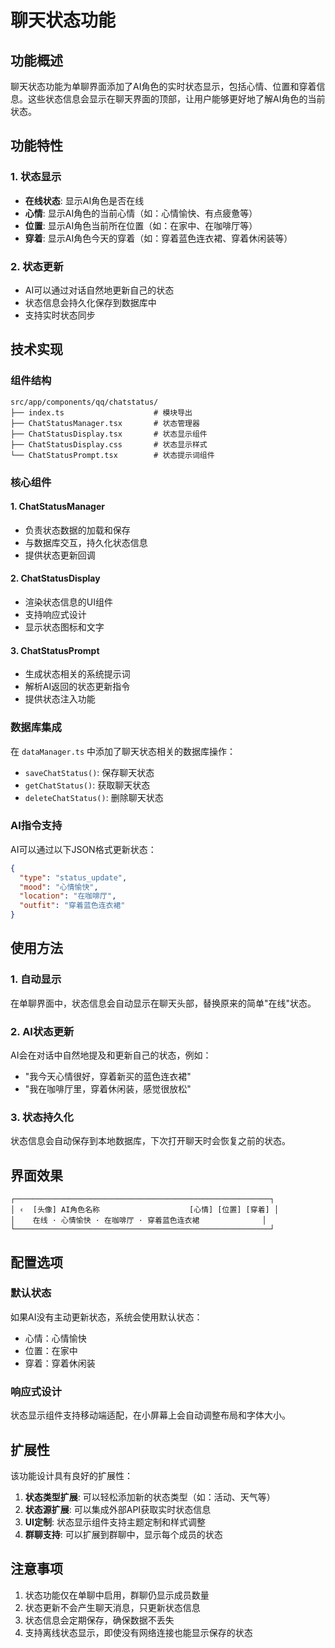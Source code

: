 # 聊天状态功能

## 功能概述

聊天状态功能为单聊界面添加了AI角色的实时状态显示，包括心情、位置和穿着信息。这些状态信息会显示在聊天界面的顶部，让用户能够更好地了解AI角色的当前状态。

## 功能特性

### 1. 状态显示
- **在线状态**: 显示AI角色是否在线
- **心情**: 显示AI角色的当前心情（如：心情愉快、有点疲惫等）
- **位置**: 显示AI角色当前所在位置（如：在家中、在咖啡厅等）
- **穿着**: 显示AI角色今天的穿着（如：穿着蓝色连衣裙、穿着休闲装等）

### 2. 状态更新
- AI可以通过对话自然地更新自己的状态
- 状态信息会持久化保存到数据库中
- 支持实时状态同步

## 技术实现

### 组件结构

```
src/app/components/qq/chatstatus/
├── index.ts                    # 模块导出
├── ChatStatusManager.tsx       # 状态管理器
├── ChatStatusDisplay.tsx       # 状态显示组件
├── ChatStatusDisplay.css       # 状态显示样式
└── ChatStatusPrompt.tsx        # 状态提示词组件
```

### 核心组件

#### 1. ChatStatusManager
- 负责状态数据的加载和保存
- 与数据库交互，持久化状态信息
- 提供状态更新回调

#### 2. ChatStatusDisplay
- 渲染状态信息的UI组件
- 支持响应式设计
- 显示状态图标和文字

#### 3. ChatStatusPrompt
- 生成状态相关的系统提示词
- 解析AI返回的状态更新指令
- 提供状态注入功能

### 数据库集成

在 `dataManager.ts` 中添加了聊天状态相关的数据库操作：

- `saveChatStatus()`: 保存聊天状态
- `getChatStatus()`: 获取聊天状态
- `deleteChatStatus()`: 删除聊天状态

### AI指令支持

AI可以通过以下JSON格式更新状态：

```json
{
  "type": "status_update",
  "mood": "心情愉快",
  "location": "在咖啡厅",
  "outfit": "穿着蓝色连衣裙"
}
```

## 使用方法

### 1. 自动显示
在单聊界面中，状态信息会自动显示在聊天头部，替换原来的简单"在线"状态。

### 2. AI状态更新
AI会在对话中自然地提及和更新自己的状态，例如：
- "我今天心情很好，穿着新买的蓝色连衣裙"
- "我在咖啡厅里，穿着休闲装，感觉很放松"

### 3. 状态持久化
状态信息会自动保存到本地数据库，下次打开聊天时会恢复之前的状态。

## 界面效果

```
┌─────────────────────────────────────────────────────────┐
│ ‹  [头像] AI角色名称                    [心情] [位置] [穿着] │
│    在线 · 心情愉快 · 在咖啡厅 · 穿着蓝色连衣裙              │
└─────────────────────────────────────────────────────────┘
```

## 配置选项

### 默认状态
如果AI没有主动更新状态，系统会使用默认状态：
- 心情：心情愉快
- 位置：在家中
- 穿着：穿着休闲装

### 响应式设计
状态显示组件支持移动端适配，在小屏幕上会自动调整布局和字体大小。

## 扩展性

该功能设计具有良好的扩展性：

1. **状态类型扩展**: 可以轻松添加新的状态类型（如：活动、天气等）
2. **状态源扩展**: 可以集成外部API获取实时状态信息
3. **UI定制**: 状态显示组件支持主题定制和样式调整
4. **群聊支持**: 可以扩展到群聊中，显示每个成员的状态

## 注意事项

1. 状态功能仅在单聊中启用，群聊仍显示成员数量
2. 状态更新不会产生聊天消息，只更新状态信息
3. 状态信息会定期保存，确保数据不丢失
4. 支持离线状态显示，即使没有网络连接也能显示保存的状态 